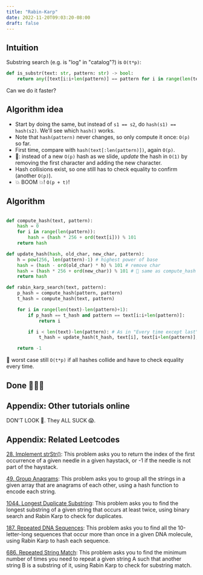 ```yaml
---
title: "Rabin-Karp"
date: 2022-11-20T09:03:20-08:00
draft: false
---
```

## Intuition

Substring search (e.g. is "log" in "catalog"?) is `O(t*p)`:

```python
def is_substr(text: str, pattern: str) -> bool:
    return any([text[i:i+len(pattern)] == pattern for i in range(len(text)-len(pattern)+1)])
```

Can we do it faster?

## Algorithm idea

- Start by doing the same, but instead of `s1 == s2`, do `hash(s1) == hash(s2)`. We'll see which `hash()` works.
- Note that `hash(pattern)` never changes, so only compute it once: `O(p)` so far.
- First time, compare with `hash(text[:len(pattern)])`, again `O(p)`.
- 🤯: instead of a new `O(p)` hash as we slide, *update* the hash in `O(1)` by removing the first character and adding the new character.
- Hash collisions exist, so one still has to check equality to confirm (another `O(p)`).
- 💥 BOOM 💥! `O(p + t)`!

## Algorithm

```python

def compute_hash(text, pattern):
    hash = 0
    for i in range(len(pattern)):
        hash = (hash * 256 + ord(text[i])) % 101
    return hash

def update_hash(hash, old_char, new_char, pattern):
    h = pow(256, len(pattern)-1) # highest power of base
    hash = (hash - ord(old_char) * h) % 101 # remove char
    hash = (hash * 256 + ord(new_char)) % 101 # 👀 same as compute_hash
    return hash

def rabin_karp_search(text, pattern):
    p_hash = compute_hash(pattern, pattern)
    t_hash = compute_hash(text, pattern)

    for i in range(len(text)-len(pattern)+1):
        if p_hash == t_hash and pattern == text[i:i+len(pattern)]:
            return i

        if i < len(text)-len(pattern): # As in "Every time except last"
            t_hash = update_hash(t_hash, text[i], text[i+len(pattern)], pattern)

    return -1
```

👀 worst case still `O(t*p)` if all hashes collide and have to check equality every time.

## Done 🎉🎉🎉

## Appendix: Other tutorials online

DON'T LOOK 🙈. They ALL SUCK 😱.

## Appendix: Related Leetcodes

[28. Implement strStr()](https://leetcode.com/problems/implement-strstr/): This problem asks you to return the index of the first occurrence of a given needle in a given haystack, or -1 if the needle is not part of the haystack.

[49. Group Anagrams](https://leetcode.com/problems/group-anagrams/): This problem asks you to group all the strings in a given array that are anagrams of each other, using a hash function to encode each string.

[1044. Longest Duplicate Substring](https://leetcode.com/problems/longest-duplicate-substring/): This problem asks you to find the longest substring of a given string that occurs at least twice, using binary search and Rabin Karp to check for duplicates.

[187. Repeated DNA Sequences](https://leetcode.com/problems/repeated-dna-sequences/): This problem asks you to find all the 10-letter-long sequences that occur more than once in a given DNA molecule, using Rabin Karp to hash each sequence.

[686. Repeated String Match](https://leetcode.com/problems/repeated-string-match/): This problem asks you to find the minimum number of times you need to repeat a given string A such that another string B is a substring of it, using Rabin Karp to check for substring match.
